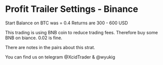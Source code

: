 # Profit Trailer Settings - Binance

Start Balance on BTC was = 0.4
Returns are 300 - 600 USD

This trading is using BNB coin to reduce trading fees. 
Therefore buy some BNB on biance. 0.02 is fine.

There are notes in the pairs about this strat. 

You can find us on telegram
@XcidTrader & @wyukig
